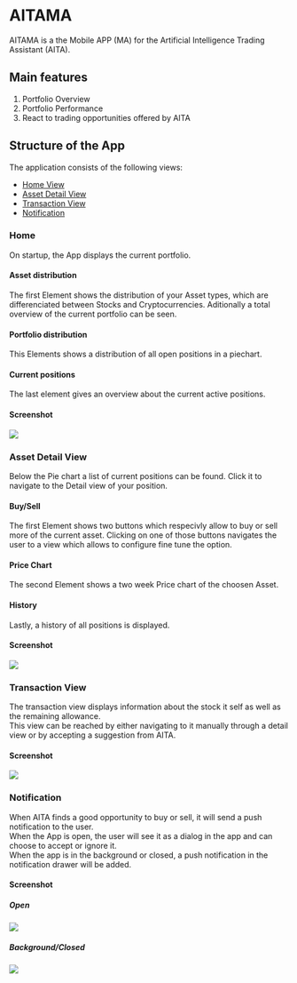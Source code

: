 # AITAMA

AITAMA is a the Mobile APP (MA) for the Artificial Intelligence Trading Assistant (AITA). 

## Main features

1. Portfolio Overview
2. Portfolio Performance
3. React to trading opportunities offered by AITA

## Structure of the App

The application consists of the following views:
 - [Home View](#Home)
 - [Asset Detail View](#Asset-Detail-View)
 - [Transaction View](#Transaction-View)
 - [Notification](#Notification)
### Home

On startup, the App displays the current portfolio.

#### Asset distribution

The first Element shows the distribution of your Asset types, 
which are differenciated between Stocks and Cryptocurrencies.
Aditionally a total overview of the current portfolio can be seen.

#### Portfolio distribution

This Elements shows a distribution of all open positions in a piechart.

#### Current positions

The last element gives an overview about the current active positions.

#### Screenshot
![](images/portfolio.PNG)

### Asset Detail View

Below the Pie chart a list of current positions can be found. 
Click it to navigate to the Detail view of your position.

#### Buy/Sell

The first Element shows two buttons which respecivly allow to buy or sell more of the current asset. Clicking on one of those buttons navigates the user to a view which allows to configure fine tune the option.

#### Price Chart

The second Element shows a two week Price chart of the choosen Asset.

#### History

Lastly, a history of all positions is displayed.

#### Screenshot
![](images/detail.PNG)

### Transaction View

The transaction view displays information about the stock it self as well as the remaining allowance.  
This view can be reached by either navigating to it manually through a detail view or by accepting a suggestion from AITA.

#### Screenshot

![](images/buy.PNG)

### Notification

When AITA finds a good opportunity to buy or sell, it will send a push notification to the user.  
When the App is open, the user will see it as a dialog in the app and can choose to accept or ignore it.  
When the app is in the background or closed, a push notification in the notification drawer will be added.

#### Screenshot
##### Open

![](images/notification.PNG)

##### Background/Closed

![](images/notification2.PNG)